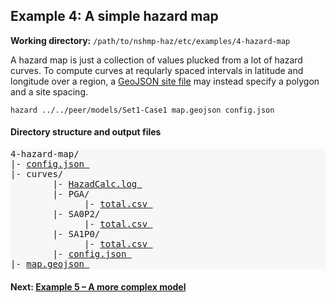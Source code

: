 Example 4: A simple hazard map
------------------------------

__Working directory:__ `/path/to/nshmp-haz/etc/examples/4-hazard-map`

A hazard map is just a collection of values plucked from a lot of hazard curves. To compute curves at reqularly spaced intervals in latitude and longitude over a region, a [GeoJSON site file](https://github.com/usgs/nshmp-haz/wiki/sites#geojson-format-geojson) may instead specify a polygon and a site spacing.

```Shell
hazard ../../peer/models/Set1-Case1 map.geojson config.json
```

#### Directory structure and output files

<pre style="background: #f7f7f7">
4-hazard-map/
|- <a href="../../example_outputs/4-hazard-map/config.json">config.json </a>
|- curves/
        |- <a href="../../example_outputs/4-hazard-map/curves/HazardCalc.log">HazadCalc.log </a>
        |- PGA/
              |- <a href="../../example_outputs/4-hazard-map/curves/PGA/total.csv">total.csv </a>
        |- SA0P2/
              |- <a href="../../example_outputs/4-hazard-map/curves/SA0P2/total.csv">total.csv </a>
        |- SA1P0/
              |- <a href="../../example_outputs/4-hazard-map/curves/SA1P0/total.csv">total.csv </a>
        |- <a href="../../example_outputs/4-hazard-map/curves/config.json">config.json </a>
|- <a href="../../example_outputs/4-hazard-map/map.geojson">map.geojson </a>
</pre>

#### Next: [Example 5 – A more complex model](../5-complex-model)
